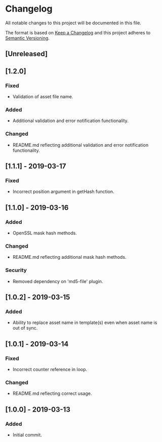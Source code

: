 # Changelog

All notable changes to this project will be documented in this file.

The format is based on [Keep a Changelog](http://keepachangelog.com/en/1.0.0/) and this project adheres to [Semantic Versioning](http://semver.org/spec/v2.0.0.html).

## [Unreleased]

## [1.2.0]

### Fixed
- Validation of asset file name.

### Added
- Additional validation and error notification functionality.

### Changed
- README.md reflecting additional validation and error notification functionality.

## [1.1.1] - 2019-03-17

### Fixed
- Incorrect position argument in getHash function.

## [1.1.0] - 2019-03-16

### Added
- OpenSSL mask hash methods.

### Changed
- README.md reflecting additional mask hash methods.

### Security
- Removed dependency on 'md5-file' plugin.

## [1.0.2] - 2019-03-15

### Added
- Ability to replace asset name in template(s) even when asset name is out of sync.

## [1.0.1] - 2019-03-14

### Fixed
- Incorrect counter reference in loop.

### Changed
- README.md reflecting correct usage.

## [1.0.0] - 2019-03-13

### Added
- Initial commit.